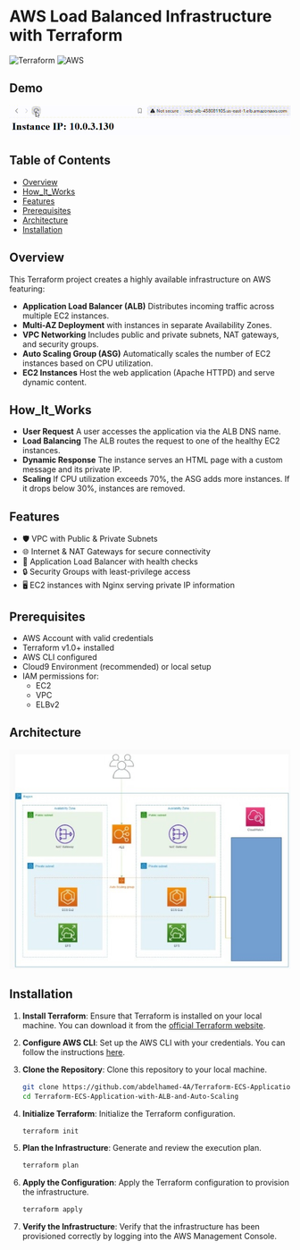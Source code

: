 # AWS Load Balanced Infrastructure with Terraform

![Terraform](https://img.shields.io/badge/terraform-%235835CC.svg?style=for-the-badge&logo=terraform&logoColor=white)
![AWS](https://img.shields.io/badge/AWS-%23FF9900.svg?style=for-the-badge&logo=amazon-aws&logoColor=white)

## Demo

![Demo](/assetes/Record.gif)

## Table of Contents

- [Overview](#Overview)
- [How_It_Works](#How_It_Works)
- [Features](#Features)
- [Prerequisites](#Prerequisites)
- [Architecture](#Architecture)
- [Installation](#Installation)


## Overview
This Terraform project creates a highly available infrastructure on AWS featuring:
- **Application Load Balancer (ALB)** Distributes incoming traffic across multiple EC2 instances.
- **Multi-AZ Deployment** with instances in separate Availability Zones.
- **VPC Networking** Includes public and private subnets, NAT gateways, and security groups.
- **Auto Scaling Group (ASG)** Automatically scales the number of EC2 instances based on CPU utilization.
- **EC2 Instances** Host the web application (Apache HTTPD) and serve dynamic content.

## How_It_Works
- **User Request** A user accesses the application via the ALB DNS name.
- **Load Balancing** The ALB routes the request to one of the healthy EC2 instances.
- **Dynamic Response** The instance serves an HTML page with a custom message and its private IP.
- **Scaling** If CPU utilization exceeds 70%, the ASG adds more instances. If it drops below 30%, instances are removed.

## Features
- 🛡️ VPC with Public & Private Subnets
- 🌐 Internet & NAT Gateways for secure connectivity
- 🔄 Application Load Balancer with health checks
- 🔒 Security Groups with least-privilege access
- 🖥️ EC2 instances with Nginx serving private IP information

## Prerequisites
- AWS Account with valid credentials
- Terraform v1.0+ installed
- AWS CLI configured
- Cloud9 Environment (recommended) or local setup
- IAM permissions for:
  - EC2
  - VPC
  - ELBv2

## Architecture

![Architecture](/assetes/day2D.jpg)

## Installation

1. **Install Terraform**: Ensure that Terraform is installed on your local machine. You can download it from the [official Terraform website](https://www.terraform.io/downloads.html).

2. **Configure AWS CLI**: Set up the AWS CLI with your credentials. You can follow the instructions [here](https://docs.aws.amazon.com/cli/latest/userguide/cli-configure-quickstart.html).

3. **Clone the Repository**: Clone this repository to your local machine.
    ```sh
    git clone https://github.com/abdelhamed-4A/Terraform-ECS-Application-with-ALB-and-Auto-Scaling.git
    cd Terraform-ECS-Application-with-ALB-and-Auto-Scaling
    ```

4. **Initialize Terraform**: Initialize the Terraform configuration.
    ```sh
    terraform init
    ```

5. **Plan the Infrastructure**: Generate and review the execution plan.
    ```sh
    terraform plan
    ```

6. **Apply the Configuration**: Apply the Terraform configuration to provision the infrastructure.
    ```sh
    terraform apply
    ```

7. **Verify the Infrastructure**: Verify that the infrastructure has been provisioned correctly by logging into the AWS Management Console.
